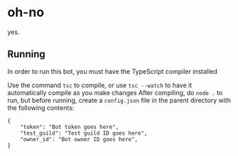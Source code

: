 # oh-no
yes.

## Running
In order to run this bot, you must have the TypeScript compiler installed

Use the command `tsc` to compile, or use `tsc --watch` to have it automatically compile as you make changes
After compiling, do `node .` to run, but before running, create a `config.json` file in the parent directory with the following contents:
```jsonc
{
    "token": "Bot token goes here",
    "test_guild": "Test guild ID goes here",
    "owner_id": "Bot owner ID goes here",
}
```
